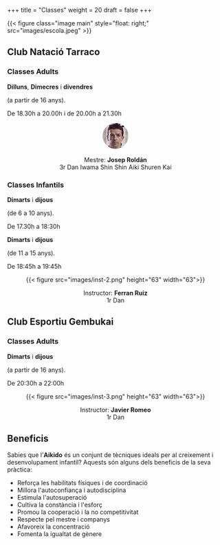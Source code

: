 +++
title = "Classes"
weight = 20
draft = false
+++

{{< figure class="image main" style="float: right;" src="images/escola.jpeg" >}}

## Club Natació Tarraco

### Classes Adults
<div class="row">
  <div class="column-timetable">
    <strong>Dilluns</strong>, <strong>Dimecres</strong> i <strong>divendres</strong>
    <p> (a partir de 16 anys).</p>
    <p>De 18.30h a 20.00h i de 20.00h a 21.30h</p>
  </div>
  <div class="column-instructor" style="text-align:center;">
    <img src="images/inst-1.png" height="60" width="60">
    <p>Mestre: <strong>Josep Roldán</strong><br/>
    3r Dan Iwama Shin Shin Aiki Shuren Kai</p>
  </div>
</div>

### Classes Infantils

<div class="row">
  <div class="column-timetable">
    <strong>Dimarts</strong> i <strong>dijous</strong>
    <p>(de 6 a 10 anys).</p>
    <p>De 17.30h a 18:30h</p>
    <strong>Dimarts</strong> i <strong>dijous</strong>
    <p>(de 11 a 15 anys).</p>
    <p>De 18:45h a 19:45h</p>
  </div>
  <div class="column-instructor" style="text-align: center;">
    {{< figure src="images/inst-2.png" height="63" width="63">}}
    <p>Instructor: <strong>Ferran Ruiz</strong><br/>
    1r Dan</p>
  </div>
</div>

## Club Esportiu Gembukai

### Classes Adults

<div class="row">
  <div class="column-timetable">
    <strong>Dimarts</strong> i <strong>dijous</strong>
    <p> (a partir de 16 anys).</p>
    <p>De 20:30h a 22:00h</p>
  </div>
  <div class="column-instructor" style="text-align: center;">
    {{< figure src="images/inst-3.png" height="63" width="63">}}
    <p>Instructor: <strong>Javier Romeo</strong><br/>
    1r Dan</p>
  </div>
</div>

## Beneficis
  Sabies que l'<strong>Aikido</strong> és un conjunt de tècniques ideals per al creixement i desenvolupament infantil? Aquests són alguns dels beneficis de la seva pràctica:


- Reforça les habilitats físiques i de coordinació
- Millora l'autoconfiança i autodisciplina
- Estimula l'autosuperació
- Cultiva la constància i l'esforç
- Promou la cooperació i la no competitivitat
- Respecte pel mestre i companys
- Afavoreix la concentració
- Fomenta la igualtat de gènere
